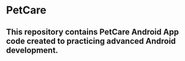 # PetCare

## This repository contains PetCare Android App code created to practicing advanced Android development.
